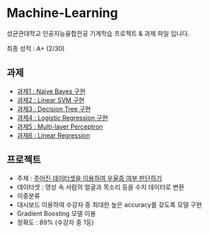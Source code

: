 # Machine-Learning
성균관대학교 인공지능융합전공 기계학습 프로젝트 &amp; 과제 파일 입니다.

최종 성적 : A+ (2/30)


## 과제
- [과제1 : Naive Bayes 구현](https://github.com/better62/Machine-Learning/blob/Assignment/ML_Assignment_01(2019311492_%EC%9D%B4%EB%82%98%EC%9D%80).ipynb)
- [과제2 : Linear SVM 구현](https://github.com/better62/Machine-Learning/blob/Assignment/ML_assignment_02(2019311492_%EC%9D%B4%EB%82%98%EC%9D%80).ipynb)
- [과제3 : Decision Tree 구현](https://github.com/better62/Machine-Learning/blob/Assignment/ML_Assignment_03(2019311492_%EC%9D%B4%EB%82%98%EC%9D%80).ipynb)
- [과제4 : Logistic Regression 구현](https://github.com/better62/Machine-Learning/blob/Assignment/ML_Assignment_04(2019311492_%EC%9D%B4%EB%82%98%EC%9D%80).ipynb)
- [과제5 : Multi-layer Perceptron](https://github.com/better62/Machine-Learning/blob/Assignment/ML_Assignment_05(2019311492%20%EC%9D%B4%EB%82%98%EC%9D%80).ipynb)
- [과제6 : Linear Regression](https://github.com/better62/Machine-Learning/blob/Assignment/ML_Assignment_06(2019311492_%EC%9D%B4%EB%82%98%EC%9D%80).ipynb)


## 프로젝트
- 주제 : [주어진 데이터셋을 이용하여 우울증 여부 판단하기](https://github.com/better62/Machine-Learning/blob/Project/Project(2019311492%20%EC%9D%B4%EB%82%98%EC%9D%80).ipynb)
- 데이터셋 : 영상 속 사람의 얼굴과 목소리 등을 수치 데이터로 변환
- 이중분류
- 대시보드 이용하여 수강자 중 최대한 높은 accuracy를 갖도록 모델 구현
- Gradient Boosting 모델 이용
- 정확도 : 89% (수강자 중 1등)
